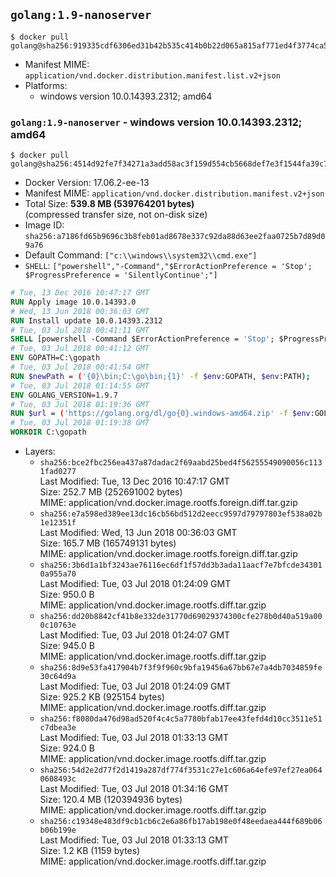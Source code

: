 ## `golang:1.9-nanoserver`

```console
$ docker pull golang@sha256:919335cdf6306ed31b42b535c414b0b22d065a815af771ed4f3774ca54154239
```

-	Manifest MIME: `application/vnd.docker.distribution.manifest.list.v2+json`
-	Platforms:
	-	windows version 10.0.14393.2312; amd64

### `golang:1.9-nanoserver` - windows version 10.0.14393.2312; amd64

```console
$ docker pull golang@sha256:4514d92fe7f34271a3add58ac3f159d554cb5668def7e3f1544fa39c764e5868
```

-	Docker Version: 17.06.2-ee-13
-	Manifest MIME: `application/vnd.docker.distribution.manifest.v2+json`
-	Total Size: **539.8 MB (539764201 bytes)**  
	(compressed transfer size, not on-disk size)
-	Image ID: `sha256:a7186fd65b9696c3b8feb01ad8678e337c92da88d63ee2faa0725b7d89d09a76`
-	Default Command: `["c:\\windows\\system32\\cmd.exe"]`
-	`SHELL`: `["powershell","-Command","$ErrorActionPreference = 'Stop'; $ProgressPreference = 'SilentlyContinue';"]`

```dockerfile
# Tue, 13 Dec 2016 10:47:17 GMT
RUN Apply image 10.0.14393.0
# Wed, 13 Jun 2018 00:36:03 GMT
RUN Install update 10.0.14393.2312
# Tue, 03 Jul 2018 00:41:11 GMT
SHELL [powershell -Command $ErrorActionPreference = 'Stop'; $ProgressPreference = 'SilentlyContinue';]
# Tue, 03 Jul 2018 00:41:12 GMT
ENV GOPATH=C:\gopath
# Tue, 03 Jul 2018 00:41:54 GMT
RUN $newPath = ('{0}\bin;C:\go\bin;{1}' -f $env:GOPATH, $env:PATH); 	Write-Host ('Updating PATH: {0}' -f $newPath); 	setx /M PATH $newPath;
# Tue, 03 Jul 2018 01:14:55 GMT
ENV GOLANG_VERSION=1.9.7
# Tue, 03 Jul 2018 01:19:36 GMT
RUN $url = ('https://golang.org/dl/go{0}.windows-amd64.zip' -f $env:GOLANG_VERSION); 	Write-Host ('Downloading {0} ...' -f $url); 	Invoke-WebRequest -Uri $url -OutFile 'go.zip'; 		$sha256 = '8db4b21916a3bc79f48d0611202ee5814c82f671b36d5d2efcb446879456cd28'; 	Write-Host ('Verifying sha256 ({0}) ...' -f $sha256); 	if ((Get-FileHash go.zip -Algorithm sha256).Hash -ne $sha256) { 		Write-Host 'FAILED!'; 		exit 1; 	}; 		Write-Host 'Expanding ...'; 	Expand-Archive go.zip -DestinationPath C:\; 		Write-Host 'Verifying install ("go version") ...'; 	go version; 		Write-Host 'Removing ...'; 	Remove-Item go.zip -Force; 		Write-Host 'Complete.';
# Tue, 03 Jul 2018 01:19:38 GMT
WORKDIR C:\gopath
```

-	Layers:
	-	`sha256:bce2fbc256ea437a87dadac2f69aabd25bed4f56255549090056c1131fad0277`  
		Last Modified: Tue, 13 Dec 2016 10:47:17 GMT  
		Size: 252.7 MB (252691002 bytes)  
		MIME: application/vnd.docker.image.rootfs.foreign.diff.tar.gzip
	-	`sha256:e7a598ed389ee13dc16cb56bd512d2eecc9597d79797803ef538a02b1e12351f`  
		Last Modified: Wed, 13 Jun 2018 00:36:03 GMT  
		Size: 165.7 MB (165749131 bytes)  
		MIME: application/vnd.docker.image.rootfs.foreign.diff.tar.gzip
	-	`sha256:3b6d1a1bf3243ae76116ec6df1f57dd3b3ada11aacf7e7bfcde343010a955a70`  
		Last Modified: Tue, 03 Jul 2018 01:24:09 GMT  
		Size: 950.0 B  
		MIME: application/vnd.docker.image.rootfs.diff.tar.gzip
	-	`sha256:dd20b8842cf41b8e332de31770d69029374300cfe278b0d40a519a000c10763e`  
		Last Modified: Tue, 03 Jul 2018 01:24:07 GMT  
		Size: 945.0 B  
		MIME: application/vnd.docker.image.rootfs.diff.tar.gzip
	-	`sha256:8d9e53fa417904b7f3f9f960c9bfa19456a67bb67e7a4db7034859fe30c64d9a`  
		Last Modified: Tue, 03 Jul 2018 01:24:09 GMT  
		Size: 925.2 KB (925154 bytes)  
		MIME: application/vnd.docker.image.rootfs.diff.tar.gzip
	-	`sha256:f8080da476d98ad520f4c4c5a7780bfab17ee43fefd4d10cc3511e51c7dbea3e`  
		Last Modified: Tue, 03 Jul 2018 01:33:13 GMT  
		Size: 924.0 B  
		MIME: application/vnd.docker.image.rootfs.diff.tar.gzip
	-	`sha256:54d2e2d77f2d1419a287df774f3531c27e1c606a64efe97ef27ea0640608493c`  
		Last Modified: Tue, 03 Jul 2018 01:34:16 GMT  
		Size: 120.4 MB (120394936 bytes)  
		MIME: application/vnd.docker.image.rootfs.diff.tar.gzip
	-	`sha256:c19348e483df9cb1cb6c2e6a86fb17ab198e0f48eedaea444f689b06b06b199e`  
		Last Modified: Tue, 03 Jul 2018 01:33:13 GMT  
		Size: 1.2 KB (1159 bytes)  
		MIME: application/vnd.docker.image.rootfs.diff.tar.gzip
